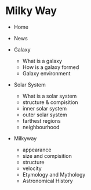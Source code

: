 # Milky Way

- Home
- News

- Galaxy
	- What is a galaxy
	- How is a galaxy formed
	- Galaxy environment
- Solar System
	- What is a solar system
	- structure & compisition
	- inner solar system
	- outer solar system
	- farthest regions
	- neighbourhood
- Milkyway
	- appearance
	- size and compisition
	- structure
	- velocity
	- Etymology and Mythology
	- Astronomical History
	
